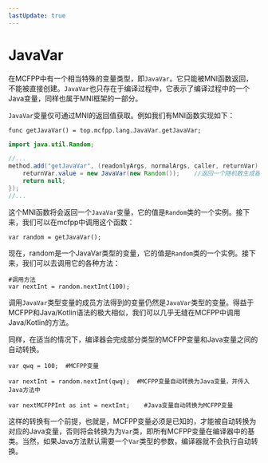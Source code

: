 ```yaml
---
lastUpdate: true
---
```


# JavaVar

在MCFPP中有一个相当特殊的变量类型，即`JavaVar`。它只能被MNI函数返回，不能被直接创建。`JavaVar`也只存在于编译过程中，它表示了编译过程中的一个Java变量，同样也属于MNI框架的一部分。

`JavaVar`变量仅可通过MNI的返回值获取。例如我们有MNI函数实现如下：

```mcfpp
func getJavaVar() = top.mcfpp.lang.JavaVar.getJavaVar;
```

```java
import java.util.Random;

//...
method.add("getJavaVar", (readonlyArgs, normalArgs, caller, returnVar) -> {
    returnVar.value = new JavaVar(new Random());    //返回一个随机数生成器
    return null;
});
//...
```

这个MNI函数将会返回一个`JavaVar`变量，它的值是`Random`类的一个实例。接下来，我们可以在mcfpp中调用这个函数：

```mcfpp
var random = getJavaVar();
```

现在，random是一个JavaVar类型的变量，它的值是`Random`类的一个实例。接下来，我们可以去调用它的各种方法：

```mcfpp
#调用方法
var nextInt = random.nextInt(100);
```

调用`JavaVar`类型变量的成员方法得到的变量仍然是`JavaVar`类型的变量。得益于MCFPP和Java/Kotlin语法的极大相似，我们可以几乎无缝在MCFPP中调用Java/Kotlin的方法。

同样，在适当的情况下，编译器会完成部分类型的MCFPP变量和Java变量之间的自动转换。

```mcfpp
var qwq = 100;  #MCFPP变量

var nextInt = random.nextInt(qwq);  #MCFPP变量自动转换为Java变量，并传入Java方法中

var nextMCFPPInt as int = nextInt;    #Java变量自动转换为MCFPP变量
```

这样的转换有一个前提，也就是，MCFPP变量必须是已知的，才能被自动转换为对应的Java变量，否则将会转换为为`Var`类，即所有MCFPP变量在编译器中的基类。当然，如果Java方法默认需要一个`Var`类型的参数，编译器就不会执行自动转换。
